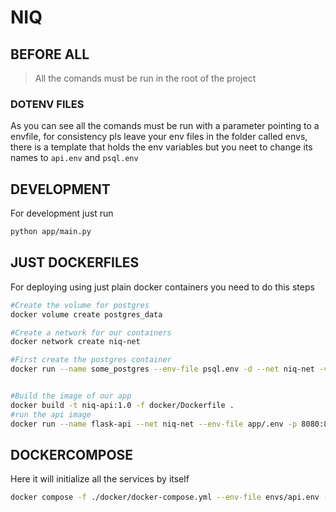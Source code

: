 # NIQ

## BEFORE ALL

> All the comands must be run in the root of the project

### DOTENV FILES

As you can see all the comands must be run with a parameter pointing to a envfile, for consistency pls leave your env files in the folder called envs, there is a template that holds the env variables but you neet to change its names to `api.env` and `psql.env` 

## DEVELOPMENT

For development just run 

```bash
python app/main.py
```


## JUST DOCKERFILES

For deploying using just plain docker containers you need to do this steps

```bash
#Create the volume for postgres
docker volume create postgres_data

#Create a network for our containers
docker network create niq-net

#First create the postgres container
docker run --name some_postgres --env-file psql.env -d --net niq-net -v postgres_data:/var/lib/postgresql/data postgres:16


#Build the image of our app
docker build -t niq-api:1.0 -f docker/Dockerfile .
#run the api image
docker run --name flask-api --net niq-net --env-file app/.env -p 8080:8080 test-flask-api

```



## DOCKERCOMPOSE

Here it will initialize all the services by itself

```bash
docker compose -f ./docker/docker-compose.yml --env-file envs/api.env --env-file envs/psql.env  up --build
```

